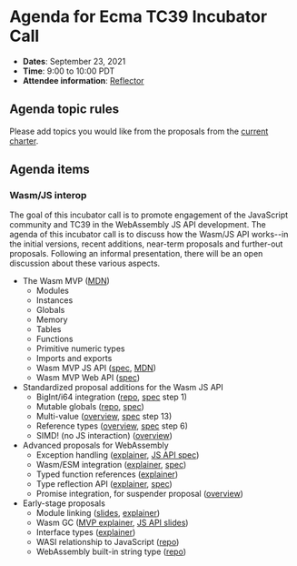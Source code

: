 # Agenda for Ecma TC39 Incubator Call

- **Dates**: September 23, 2021
- **Time**: 9:00 to 10:00 PDT
- **Attendee information**: [Reflector](https://github.com/tc39/Reflector/issues/400)

## Agenda topic rules

Please add topics you would like from the proposals from the [current charter](https://github.com/tc39/incubator-agendas/issues/18).

## Agenda items

### Wasm/JS interop

The goal of this incubator call is to promote engagement of the JavaScript community and TC39 in the WebAssembly JS API development. The agenda of this incubator call is to discuss how the Wasm/JS API works--in the initial versions, recent additions, near-term proposals and further-out proposals. Following an informal presentation, there will be an open discussion about these various aspects.

- The Wasm MVP ([MDN](https://developer.mozilla.org/en-US/docs/WebAssembly/Concepts))
  - Modules
  - Instances
  - Globals
  - Memory
  - Tables
  - Functions
  - Primitive numeric types
  - Imports and exports
  - Wasm MVP JS API ([spec](https://webassembly.github.io/spec/js-api/index.html), [MDN](https://developer.mozilla.org/en-US/docs/Web/JavaScript/Reference/Global_Objects/WebAssembly))
  - Wasm MVP Web API ([spec](https://webassembly.github.io/spec/web-api/index.html))
- Standardized proposal additions for the Wasm JS API
  - BigInt/i64 integration ([repo](https://github.com/WebAssembly/JS-BigInt-integration), [spec](https://webassembly.github.io/spec/js-api/index.html#towebassemblyvalue) step 1)
  - Mutable globals ([repo](https://github.com/WebAssembly/mutable-global/blob/master/proposals/mutable-global/Overview.md), [spec](https://webassembly.github.io/spec/js-api/index.html#dom-globaldescriptor-mutable))
  - Multi-value ([overview](https://github.com/WebAssembly/multi-value/blob/master/proposals/multi-value/Overview.md), [spec](https://webassembly.github.io/spec/js-api/index.html#call-an-exported-function) step 13)
  - Reference types ([overview](https://github.com/WebAssembly/reference-types/blob/master/proposals/reference-types/Overview.md), [spec](https://webassembly.github.io/spec/js-api/index.html#towebassemblyvalue) step 6)
  - SIMD! (no JS interaction) ([overview](https://github.com/WebAssembly/simd/blob/main/proposals/simd/SIMD.md))
- Advanced proposals for WebAssembly
  - Exception handling ([explainer](https://github.com/WebAssembly/exception-handling/blob/main/proposals/exception-handling/Exceptions.md), [JS API spec](https://github.com/WebAssembly/exception-handling/blob/main/document/js-api/index.bs))
  - Wasm/ESM integration ([explainer](https://github.com/WebAssembly/esm-integration/tree/main/proposals/esm-integration), [spec](https://webassembly.github.io/esm-integration/js-api/index.html#esm-integration))
  - Typed function references ([explainer](https://github.com/WebAssembly/function-references/blob/master/proposals/function-references/Overview.md))
  - Type reflection API ([explainer](https://github.com/WebAssembly/js-types/blob/main/proposals/js-types/Overview.md), [spec](https://webassembly.github.io/js-types/js-api/index.html))
  - Promise integration, for suspender proposal ([overview](https://github.com/WebAssembly/js-promise-integration/blob/main/proposals/js-promise-integration/Overview.md))
- Early-stage proposals
  - Module linking ([slides](https://docs.google.com/presentation/d/1PSC3Q5oFsJEaYyV5lNJvVgh-SNxhySWUqZ6puyojMi8/edit#), [explainer](https://github.com/WebAssembly/module-linking/blob/main/proposals/module-linking/Explainer.md))
  - Wasm GC ([MVP explainer](https://github.com/WebAssembly/gc/blob/master/proposals/gc/MVP.md), [JS API slides](https://docs.google.com/presentation/d/1XwCwOQvTTuV5mU74d2wLnEqsdpi20ReCxtFRZLcW0EA/edit))
  - Interface types ([explainer](https://github.com/WebAssembly/interface-types/blob/main/proposals/interface-types/Explainer.md))
  - WASI relationship to JavaScript ([repo](https://github.com/WebAssembly/wasi))
  - WebAssembly built-in string type ([repo](https://github.com/AssemblyScript/universal-strings))
